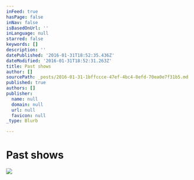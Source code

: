 ```yaml
---
inFeed: true
hasPage: false
inNav: false
isBasedOnUrl: ''
inLanguage: null
starred: false
keywords: []
description: ''
datePublished: '2016-01-31T18:52:35.436Z'
dateModified: '2016-01-31T18:52:31.263Z'
title: Past shows
author: []
sourcePath: _posts/2016-01-31-1bffccce-47ef-4bc4-8efd-70ea0e7f31b5.md
published: true
authors: []
publisher:
  name: null
  domain: null
  url: null
  favicon: null
_type: Blurb

---
```

# Past shows
![](https://s3-us-west-2.amazonaws.com/the-grid-img/p/536cbd6e732ba5f9886248ee57c9c6ebaa342dda.jpg)